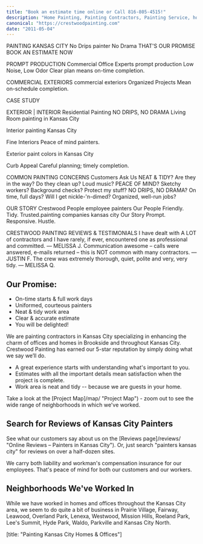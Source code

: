 ```yaml
---
title: "Book an estimate time online or Call 816-805-4515!"
description: "Home Painting, Painting Contractors, Painting Service, house painting, Kansas City Painting Contractor, Office Painting, Home Painters, Painting Company,\" Mission Hills, keywords: \"Prairie Village, Leawood, House Painter, Exterior House Painting, Wood Finishing, Interior Painting,"
canonical: "https://crestwoodpainting.com"
date: "2011-05-04"
---
```


<!-- 2011-05-04-home.md -->
PAINTING KANSAS CITY
No Drips
painter
No Drama
THAT'S OUR PROMISE
BOOK AN ESTIMATE NOW

PROMPT PRODUCTION
Commercial Office Experts
prompt production
Low Noise, Low Odor
Clear plan means on-time completion.

COMMERCIAL EXTERIORS
commercial exteriors
Organized Projects
Mean on-schedule completion.

CASE STUDY


EXTERIOR | INTERIOR
Residential Painting
NO DRIPS, NO DRAMA
Living Room painting in Kansas City
 

Interior painting Kansas City

Fine Interiors
Peace of mind painters.

 

Exterior paint colors in Kansas City

Curb Appeal
Careful planning; timely completion.

COMMON PAINTING CONCERNS
Customers Ask Us
NEAT & TIDY?
Are they in the way?
Do they clean up?
Loud music?
PEACE OF MIND?
Sketchy workers?
Background checks?
Protect my stuff?
NO DRIPS, NO DRAMA?
On time, full days?
Will I get nickle-'n-dimed?
Organized, well-run jobs?

OUR STORY
Crestwood People
employee painters
Our People
Friendly. Tidy. Trusted.painting companies kansas city
Our Story
Prompt. Responsive. Hustle.

CRESTWOOD PAINTING REVIEWS & TESTIMONIALS
I have dealt with A LOT of contractors and I have rarely, if ever, encountered one as professional and committed.
— MELISSA J.
Communication awesome – calls were answered, e-mails returned – this is NOT common with many contractors.
— JUSTIN F.
The crew was extremely thorough, quiet, polite and very, very tidy.
— MELISSA Q.




## Our Promise:

- On-time starts & full work days
- Uniformed, courteous painters
- Neat & tidy work area
- Clear & accurate estimate
- You will be delighted!

We are painting contractors in Kansas City specializing in enhancing the charm of offices and homes in Brookside and throughout Kansas City.  Crestwood Painting has earned our 5-star reputation by simply doing what we say we’ll do.

- A great experience starts with understanding what's important to you.
- Estimates with all the important details mean satisfaction when the project is complete.
- Work area is neat and tidy -- because we are guests in your home.

Take a look at the [Project Map]/map/ "Project Map") - zoom out to see the wide range of neighborhoods in which we've worked.

## Search for Reviews of Kansas City Painters

See what our customers say about us on the [Reviews page]/reviews/ "Online Reviews – Painters in Kansas City"). Or, just search "painters kansas city" for reviews on over a half-dozen sites.

We carry both liability and workman's compensation insurance for our employees. That's peace of mind for both our customers and our workers.

## Neighborhoods We've Worked In

While we have worked in homes and offices throughout the Kansas City area, we seem to do quite a bit of business in Prairie Village, Fairway, Leawood, Overland Park, Lenexa, Westwood, Mission Hills, Roeland Park, Lee's Summit, Hyde Park, Waldo, Parkville and Kansas City North.

[title: "Painting Kansas City Homes & Offices"]
